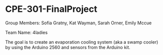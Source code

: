 # CPE-301-FinalProject
Group Members: Sofia Gratny, Kat Wayman, Sarah Orner, Emily Mccue

Team Name: 4ladies

The goal is to create an evaporation cooling system (aka a swamp cooler) by using the Arduino 2560 and sensors from the Arduino kit. 

